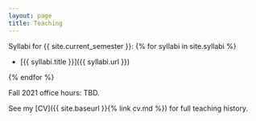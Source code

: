 ```yaml
---
layout: page
title: Teaching
---
```


Syllabi for {{ site.current_semester }}:
{% for syllabi in site.syllabi %}
    <!-- {% if syllabi.semester == site.current_semester %} -->
- [{{ syllabi.title }}]({{ syllabi.url }})
    <!-- {% endif %} -->
{% endfor %}

Fall 2021 office hours: TBD.

See my [CV]({{ site.baseurl }}{% link cv.md %}) for full teaching history. 

